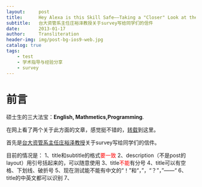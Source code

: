 ```yaml
---
layout:     post
title:      Hey Alexa is this Skill Safe——Taking a "Closer" Look at the Alexa Skill Ecosystem
subtitle:   台大资管系主任庄裕泽教授关于survey写给同学们的信件
date:       2013-01-17
author:     Transliteration
header-img: img/post-bg-ios9-web.jpg
catalog: true
tags:
    - test
    - 学术指导与经验分享
    - survey 
---
```

	
# 前言

硕士生的三大法宝：**English, Mathmetics,Programming**.

在网上看了两个关于此方面的文章，感觉挺不错的，[转载](https://www.douban.com/group/topic/36085879/)到这里。

首先是[台大资管系主任庄裕泽教授](https://management.ntu.edu.tw/IM/faculty/teacher/sn/10)关于survey写给同学们的信件。


目前的情况是：
1、title和subtitle的格式<font color=red>要一致</font>
2、description（不是post的layout）用引号括起来的，可以随意使用
3、title<font color=red>不能</font>有分号
4、title可以有空格、下划线、破折号
5、现在测试能不能有中文的“！”和“，”，“？”，”——“
6、title的中英文都可以识别
7、
